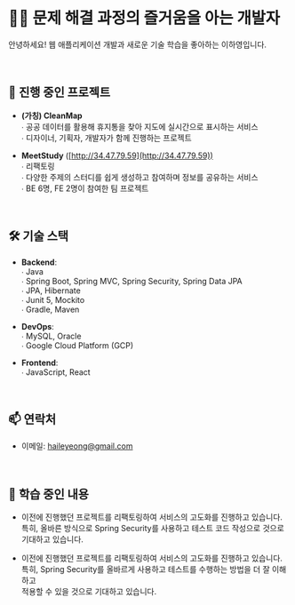 # 🙋🏻 문제 해결 과정의 즐거움을 아는 개발자

안녕하세요! 웹 애플리케이션 개발과 새로운 기술 학습을 좋아하는 이하영입니다.

<br>

## 🚀 진행 중인 프로젝트

- **(가칭) CleanMap**  
  ∙ 공공 데이터를 활용해 휴지통을 찾아 지도에 실시간으로 표시하는 서비스  
  ∙ 디자이너, 기획자, 개발자가 함께 진행하는 프로젝트

- **MeetStudy** ([http://34.47.79.59](http://34.47.79.59))  
  ∙ 리팩토링  
  ∙ 다양한 주제의 스터디를 쉽게 생성하고 참여하며 정보를 공유하는 서비스  
  ∙ BE 6명, FE 2명이 참여한 팀 프로젝트

<br>

## 🛠️ 기술 스택

- **Backend**: <br>
 ∙ Java<br>
 ∙ Spring Boot, Spring MVC, Spring Security, Spring Data JPA<br>
 ∙ JPA, Hibernate<br>
 ∙ Junit 5, Mockito<br>
 ∙ Gradle, Maven<br>

- **DevOps**: <br>
 ∙ MySQL, Oracle<br>
 ∙ Google Cloud Platform (GCP)<br>

- **Frontend**: <br>
 ∙ JavaScript, React<br>

<br>

## 📫 연락처

- 이메일: [haileyeong@gmail.com](mailto:haileyeong@gmail.com)

<br>

## 🌱 학습 중인 내용

- 이전에 진행했던 프로젝트를 리팩토링하여 서비스의 고도화를 진행하고 있습니다. <br>특히, 올바른 방식으로 Spring Security를 사용하고 테스트 코드 작성으로 것으로 기대하고 있습니다.

- 이전에 진행했던 프로젝트를 리팩토링하여 서비스의 고도화를 진행하고 있습니다. <br>특히, Spring Security를 올바르게 사용하고 테스트를 수행하는 방법을 더 잘 이해하고 <br>적용할 수 있을 것으로 기대하고 있습니다.
